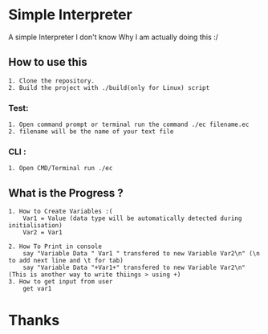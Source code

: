 # Simple Interpreter

A simple Interpreter I don't know Why I am actually doing this :/

## How to use this 

	1. Clone the repository.
	2. Build the project with ./build(only for Linux) script

### Test: 

    1. Open command prompt or terminal run the command ./ec filename.ec
    2. filename will be the name of your text file
 
### CLI :
    1. Open CMD/Terminal run ./ec


## What is the Progress ?

    1. How to Create Variables :(
        Var1 = Value (data type will be automatically detected during initialisation)
        Var2 = Var1

    2. How To Print in console
        say "Variable Data " Var1 " transfered to new Variable Var2\n" (\n to add next line and \t for tab)
        say "Variable Data "+Var1+" transfered to new Variable Var2\n" (This is another way to write thiings > using +)
    3. How to get input from user
        get var1
    
# Thanks
